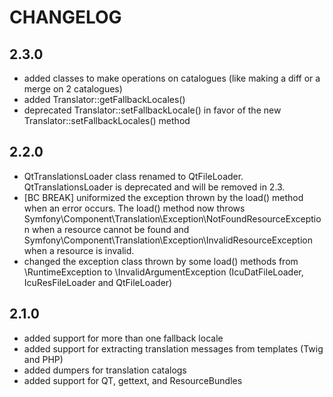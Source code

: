 CHANGELOG
=========

2.3.0
-----

 * added classes to make operations on catalogues (like making a diff or a merge on 2 catalogues)
 * added Translator::getFallbackLocales()
 * deprecated Translator::setFallbackLocale() in favor of the new Translator::setFallbackLocales() method

2.2.0
-----

 * QtTranslationsLoader class renamed to QtFileLoader. QtTranslationsLoader is deprecated and will be removed in 2.3.
 * [BC BREAK] uniformized the exception thrown by the load() method when an error occurs. The load() method now
   throws Symfony\Component\Translation\Exception\NotFoundResourceException when a resource cannot be found
   and Symfony\Component\Translation\Exception\InvalidResourceException when a resource is invalid.
 * changed the exception class thrown by some load() methods from \RuntimeException to \InvalidArgumentException
   (IcuDatFileLoader, IcuResFileLoader and QtFileLoader)

2.1.0
-----

 * added support for more than one fallback locale
 * added support for extracting translation messages from templates (Twig and PHP)
 * added dumpers for translation catalogs
 * added support for QT, gettext, and ResourceBundles

